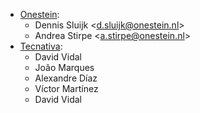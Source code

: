 - [Onestein](https://www.onestein.nl):
  - Dennis Sluijk \<<d.sluijk@onestein.nl>\>
  - Andrea Stirpe \<<a.stirpe@onestein.nl>\>
- [Tecnativa](https://www.tecnativa.com):
  - David Vidal
  - João Marques
  - Alexandre Díaz
  - Víctor Martínez
  - David Vidal
